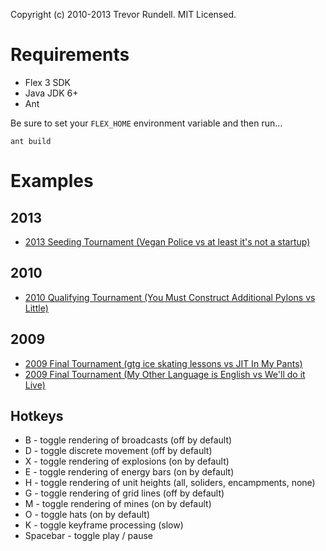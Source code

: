 Copyright (c) 2010-2013 Trevor Rundell. MIT Licensed.

# Requirements

-  Flex 3 SDK
-  Java JDK 6+
-  Ant

Be sure to set your `FLEX_HOME` environment variable and then run...

```
ant build
```

# Examples

## 2013

-  [2013 Seeding Tournament (Vegan Police vs at least it's not a startup)](http://www.battlecode.org/tournaments/watch/Seeding/222)

## 2010

-  [2010 Qualifying Tournament (You Must Construct Additional Pylons vs Little)](http://battlecode.mit.edu/2010/watch-tournament/182/)

## 2009

-  [2009 Final Tournament (gtg ice skating lessons vs JIT In My Pants)](http://battlecode.mit.edu:8080/webclient/?match=005-r02-000-team093-team070-theeye-crisscross-downthedrain.xml.deflated)
-  [2009 Final Tournament (My Other Language is English vs We'll do it Live)](http://battlecode.mit.edu:8080/webclient/?match=009-r02b-000-team009-team010-theeye-crisscross-downthedrain.xml.deflated)

## Hotkeys

 -  B - toggle rendering of broadcasts (off by default)
 -  D - toggle discrete movement (off by default)
 -  X - toggle rendering of explosions (on by default)
 -  E - toggle rendering of energy bars (on by default)
 -  H - toggle rendering of unit heights (all, soliders, encampments, none)
 -  G - toggle rendering of grid lines (off by default)
 -  M - toggle rendering of mines (on by default)
 -  O - toggle hats (on by default)
 -  K - toggle keyframe processing (slow)
 -  Spacebar - toggle play / pause
